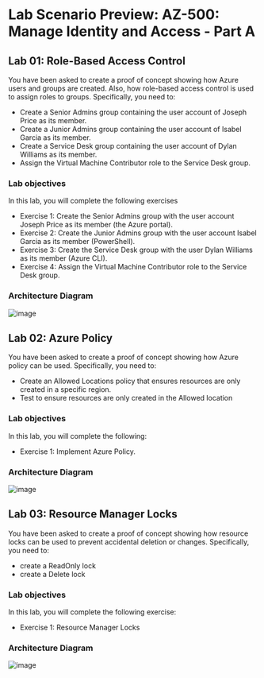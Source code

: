 # Lab Scenario Preview: AZ-500: Manage Identity and Access - Part A

## Lab 01: Role-Based Access Control
You have been asked to create a proof of concept showing how Azure users and groups are created. Also, how role-based access control is used to assign roles to groups. Specifically, you need to:

- Create a Senior Admins group containing the user account of Joseph Price as its member.
- Create a Junior Admins group containing the user account of Isabel Garcia as its member.
- Create a Service Desk group containing the user account of Dylan Williams as its member.
- Assign the Virtual Machine Contributor role to the Service Desk group.  

### Lab objectives

In this lab, you will complete the following exercises

- Exercise 1: Create the Senior Admins group with the user account Joseph Price as its member (the Azure portal). 
- Exercise 2: Create the Junior Admins group with the user account Isabel Garcia as its member (PowerShell).
- Exercise 3: Create the Service Desk group with the user Dylan Williams as its member (Azure CLI). 
- Exercise 4: Assign the Virtual Machine Contributor role to the Service Desk group.

### Architecture Diagram

![image](https://user-images.githubusercontent.com/91347931/157751243-5aa6e521-9bc1-40af-839b-4fd9927479d7.png)

## Lab 02: Azure Policy
You have been asked to create a proof of concept showing how Azure policy can be used. Specifically, you need to:
- Create an Allowed Locations policy that ensures resources are only created in a specific region.
- Test to ensure resources are only created in the Allowed location 

### Lab objectives
In this lab, you will complete the following:
- Exercise 1: Implement Azure Policy.

### Architecture Diagram

![image](https://user-images.githubusercontent.com/91347931/157511920-19c1f06c-86bd-440d-80ac-d96aa27aefff.png)

## Lab 03: Resource Manager Locks
You have been asked to create a proof of concept showing how resource locks can be used to prevent accidental deletion or changes. Specifically, you need to:
- create a ReadOnly lock
- create a Delete lock
 
### Lab objectives
In this lab, you will complete the following exercise:
- Exercise 1: Resource Manager Locks

### Architecture Diagram

![image](https://user-images.githubusercontent.com/91347931/157514986-1bf6a9ea-4c7f-4487-bcd7-542648f8dc95.png)